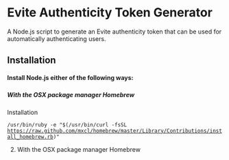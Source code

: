 # Evite Authenticity Token Generator

A Node.js script to generate an Evite authenticity token that can be used for automatically authenticating users.

## Installation

#### Install Node.js either of the following ways:
  
#####

##### With the OSX package manager Homebrew

  Installation
  
  <code>/usr/bin/ruby -e "$(/usr/bin/curl -fsSL https://raw.github.com/mxcl/homebrew/master/Library/Contributions/install_homebrew.rb)"</code>
  
  2. With the OSX package manager Homebrew

    